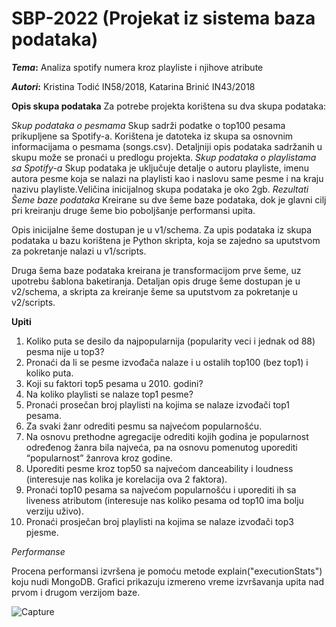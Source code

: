# SBP-2022 (Projekat iz sistema baza podataka)

**_Tema_:** Analiza spotify numera kroz playliste i njihove atribute 

**_Autori_:** Kristina Todić IN58/2018, Katarina Brinić IN43/2018

**Opis skupa podataka**
Za potrebe projekta korištena su dva skupa podataka:

_Skup podataka o pesmama_
Skup sadrži podatke o top100 pesama prikupljene sa Spotify-a. Korištena je datoteka iz skupa sa osnovnim informacijama o pesmama (songs.csv). Detaljniji opis podataka sadržanih u skupu može se pronaći u predlogu projekta.
_Skup podataka o playlistama sa Spotify-a_
Skup podataka je uključuje detalje o autoru playliste, imenu autora pesme koja se nalazi na playlisti kao i naslovu same pesme i na kraju nazivu playliste.Veličina inicijalnog skupa podataka je oko 2gb. 
_Rezultati_
_Šeme baze podataka_
Kreirane su dve šeme baze podataka, dok je glavni cilj pri kreiranju druge šeme bio poboljšanje performansi upita.

Opis inicijalne šeme dostupan je u v1/schema. Za upis podataka iz skupa podataka u bazu korištena je Python skripta, koja se zajedno sa uputstvom za pokretanje nalazi u v1/scripts.

Druga šema baze podataka kreirana je transformacijom prve šeme, uz upotrebu šablona baketiranja. Detaljan opis druge šeme dostupan je u v2/schema, a skripta za kreiranje šeme sa uputstvom za pokretanje u v2/scripts.

**Upiti**
1. Koliko puta se desilo da najpopularnija (popularity veci i jednak od 88) pesma nije u top3? 
2. Pronaći da li se pesme izvođača nalaze i u ostalih top100 (bez top1) i koliko puta.
3. Koji su faktori top5 pesama u 2010. godini?
4. Na koliko playlisti se nalaze top1 pesme?
5. Pronaći prosečan broj playlisti na kojima se nalaze izvođači top1 pesama.
6. Za svaki žanr odrediti pesmu sa najvećom popularnošću. 
7. Na osnovu prethodne agregacije odrediti kojih godina je popularnost određenog žanra bila najveća, pa na osnovu pomenutog uporediti “popularnost” žanrova kroz godine. 
8. Uporediti pesme kroz top50 sa najvećom danceability i loudness (interesuje nas kolika je korelacija ova 2 faktora).
9.  Pronaći top10 pesama sa najvećom popularnošću i uporediti ih sa liveness atributom (interesuje nas koliko pesama od top10 ima bolju verziju uživo).
10. Pronaći prosječan broj playlisti na kojima se nalaze izvođači top3 pjesme.

_Performanse_

Procena performansi izvršena je pomoću metode explain("executionStats") koju nudi MongoDB. Grafici prikazuju izmereno vreme izvršavanja upita nad prvom i drugom verzijom baze.

![Capture](https://user-images.githubusercontent.com/64430685/173566767-ee8948da-d2de-47e3-af45-6cff3a3f5167.PNG)


